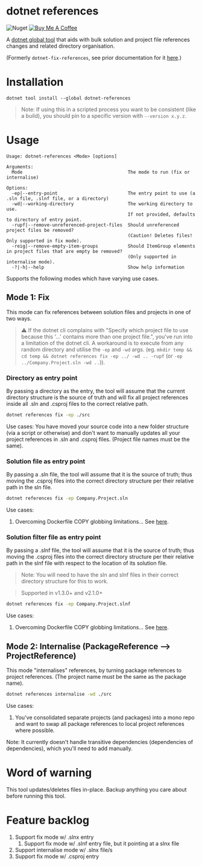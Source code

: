 # dotnet references

![Nuget](https://img.shields.io/nuget/dt/dotnet-references) <a href="https://www.buymeacoffee.com/benmccallum" target="_blank"><img src="https://bmc-cdn.nyc3.digitaloceanspaces.com/BMC-button-images/custom_images/orange_img.png" alt="Buy Me A Coffee" style="height: auto !important;width: auto !important;" ></a>

A [dotnet global tool](https://docs.microsoft.com/en-us/dotnet/core/tools/global-tools) 
that aids with bulk solution and project file references changes and related directory 
organisation.

(Formerly `dotnet-fix-references`, see prior documentation for it [here](docs/README-dotnet-fix-references.md).)

# Installation

```dotnet tool install --global dotnet-references```

> Note: If using this in a scripted process you want to be consistent (like a build), you should pin to a specific version with `--version x.y.z`.

# Usage

```
Usage: dotnet-references <Mode> [options]

Arguments:
  Mode                                       The mode to run (fix or internalise)

Options:
  -ep|--entry-point                          The entry point to use (a .sln file, .slnf file, or a directory)
  -wd|--working-directory                    The working directory to use.
                                             If not provided, defaults to directory of entry point.
  -rupf|--remove-unreferenced-project-files  Should unreferenced project files be removed?
                                             (Caution! Deletes files! Only supported in fix mode).
  -reig|--remove-empty-item-groups           Should ItemGroup elements in project files that are empty be removed?
                                             (Only supported in internalise mode).
  -?|-h|--help                               Show help information
```

Supports the following modes which have varying use cases.

## Mode 1: Fix
This mode can fix references between solution files and projects in one of two ways.

> :warning: If the dotnet cli complains with "Specify which project file to use because this '...' contains more than one project file.", you've run into a limitation of the dotnet cli. A workaround is to execute from any random directory and utilise the `-ep` and `-wd`  args. (eg. `mkdir temp && cd temp && dotnet references fix -ep ../ -wd .. -rupf` (or `-ep ../Company.Project.sln -wd ..`)).

### Directory as entry point 
By passing a directory as the entry, the tool will assume that the current directory structure is the source of truth and will fix all project references inside all .sln and .csproj files to the correct relative path.

```bash
dotnet references fix -ep ./src
```

Use cases:
 You have moved your source code into a new folder structure (via a script or otherwise) and don't want to manually updates all your project references in .sln and .csproj files. (Project file names must be the same).

### Solution file as entry point
By passing a .sln file, the tool will assume that it is the source of truth; thus moving the .csproj files into the correct directory structure per their relative path in the sln file.

```bash
dotnet references fix -ep Company.Project.sln
```

Use cases:
1. Overcoming Dockerfile COPY globbing limitations... See [here](docs/Dockerfile-use-case.md).

### Solution filter file as entry point
By passing a .slnf file, the tool will assume that it is the source of truth; thus moving the .csproj files into the correct directory structure per their relative path in the slnf file with respect to the location of its solution file.

> Note: You will need to have the sln and slnf files in their correct directory structure for this to work.

> Supported in v1.3.0+ and v2.1.0+

```bash
dotnet references fix -ep Company.Project.slnf
```

Use cases:
1. Overcoming Dockerfile COPY globbing limitations... See [here](docs/Dockerfile-use-case.md).

## Mode 2: Internalise (PackageReference --> ProjectReference)
This mode "internalises" references, by turning package references to project references.
(The project name must be the same as the package name).

```bash
dotnet references internalise -wd ./src
```

Use cases:
1. You've consolidated separate projects (and packages) into a mono repo and want to swap all package references to local project references where possible.

Note: It currently doesn't handle transitive dependencies (dependencies of dependencies), which you'll need to add manually.

# Word of warning
This tool updates/deletes files in-place. Backup anything you care about before running this tool. 

# Feature backlog
1. Support fix mode w/ .slnx entry
    1. Support fix mode w/ .slnf entry file, but it pointing at a slnx file
1. Support internalise mode w/ .slnx file/s
1. Support fix mode w/ .csproj entry
